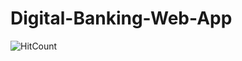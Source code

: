 # Digital-Banking-Web-App

![HitCount](https://hits.dwyl.com/Mhinhub/Digital-Banking-Web-App.svg?style=flat&show=unique)
